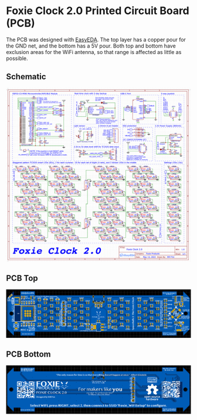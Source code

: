 # Foxie Clock 2.0 Printed Circuit Board (PCB)
The PCB was designed with [EasyEDA](https://easyeda.com). The top layer has a copper pour for the GND net, and the bottom has a 5V pour. Both top and bottom have exclusion areas for the WiFi antenna, so that range is affected as little as possible.

## Schematic
![Foxie Clock 2.0 Schematic](images/../fc2_schematic.png)

## PCB Top
![Foxie Clock 2.0 PCB top](images/../fc2_pcb_top.png)

## PCB Bottom
![Foxie Clock 2.0 PCB bottom](images/../fc2_pcb_bottom.png)
